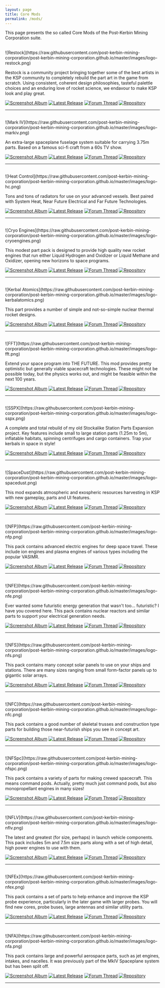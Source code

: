 ```yaml
---
layout: page
title: Core Mods
permalink: /mods/
---
```


This page presents the so called Core Mods of the Post-Kerbin Mining Corporation suite.

<br/>
![Restock](https://raw.githubusercontent.com/post-kerbin-mining-corporation/post-kerbin-mining-corporation.github.io/master/images/logo-restock.png)

Restock is a community project bringing together some of the best artists in the KSP community to completely rebuild the part art in the game from scratch. Using consistent, coherent design philosophies, tasteful palettle choices and an enduring love of rocket science, we endavour to make KSP look and play great. 

[![Screenshot Album][album]](https://imgur.com/a/GeUwILX) 
[![Latest Release](https://img.shields.io/badge/LATEST_RELEASE-1.3.1-24292e?style=for-the-badge&logo=GitHub)](https://github.com/PorktoberRevolution/ReStocked/releases/latest) 
[![Forum Thread][forum-thread]](https://forum.kerbalspaceprogram.com/index.php?/topic/182679-1111-restock-revamping-ksps-art-ksp-111-jan-31/)
[![Repository][source-repo]](https://github.com/PorktoberRevolution/ReStocked)

---
<br/>
![Mark IV](https://raw.githubusercontent.com/post-kerbin-mining-corporation/post-kerbin-mining-corporation.github.io/master/images/logo-markiv.png)

An extra-large spaceplane fuselage system suitable for carrying 3.75m parts. Based on a famous sci-fi craft from a 60s TV show. 

[![Screenshot Album][album]](https://imgur.com/a/bxLmn) 
[![Latest Release](https://img.shields.io/badge/LATEST_RELEASE-3.2.0-24292e?style=for-the-badge&logo=GitHub)](https://github.com/post-kerbin-mining-corporation/MkIVSystem/releases/latest) 
[![Forum Thread][forum-thread]](https://forum.kerbalspaceprogram.com/index.php?/topic/91713-110x-mark-iv-spaceplane-system-august-3/)
[![Repository][source-repo]](https://github.com/post-kerbin-mining-corporation/MkIVSystem/)

---
<br/>
![Heat Control](https://raw.githubusercontent.com/post-kerbin-mining-corporation/post-kerbin-mining-corporation.github.io/master/images/logo-hc.png)

Tons and tons of radiators for use on your advanced vessels. Best paired with System Heat, Near Future Electrical and Far Future Technologies. 


[![Screenshot Album][album]](https://imgur.com/a/2vESo) 
[![Latest Release](https://img.shields.io/badge/LATEST_RELEASE-0.6.0-24292e?style=for-the-badge&logo=GitHub)](https://github.com/post-kerbin-mining-corporation/HeatControl/releases/latest) 
[![Forum Thread][forum-thread]](https://forum.kerbalspaceprogram.com/index.php?/topic/112027-111x-heat-control-more-radiators-jan-19-2020/)
[![Repository][source-repo]](https://github.com/post-kerbin-mining-corporation/HeatControl/)

---
<br/>
![Cryo Engines](https://raw.githubusercontent.com/post-kerbin-mining-corporation/post-kerbin-mining-corporation.github.io/master/images/logo-cryoengines.png)

This modest part pack is designed to provide high quality new rocket engines that run either Liquid Hydrogen and Oxidizer or Liquid Methane and Oxidizer, opening new horizons to space programs.


[![Screenshot Album][album]](https://imgur.com/a/yxcf3sG) 
[![Latest Release](https://img.shields.io/badge/LATEST_RELEASE-0.6.0-24292e?style=for-the-badge&logo=GitHub)](https://github.com/post-kerbin-mining-corporation/CryoEngines/releases/latest) 
[![Forum Thread][forum-thread]](https://forum.kerbalspaceprogram.com/index.php?/topic/106089-111x-cryogenic-engines-liquid-hydrogen-and-methane-rockets-mar-9-2021/)
[![Repository][source-repo]](https://github.com/post-kerbin-mining-corporation/CryoEngines/)

---

<br/>
![Kerbal Atomics](https://raw.githubusercontent.com/post-kerbin-mining-corporation/post-kerbin-mining-corporation.github.io/master/images/logo-kerbalatomics.png)

This part provides a number of simple and not-so-simple nuclear thermal rocket designs. 

[![Screenshot Album][album]](https://imgur.com/a/fJUG3) 
[![Latest Release](https://img.shields.io/badge/LATEST_RELEASE-1.2.0-24292e?style=for-the-badge&logo=GitHub)](https://github.com/post-kerbin-mining-corporation/KerbalAtomics/releases/latest) 
[![Forum Thread][forum-thread]](https://forum.kerbalspaceprogram.com/index.php?/topic/130503-111x-kerbal-atomics-fancy-nuclear-engines-december-23%C2%A02020/)
[![Repository][source-repo]](https://github.com/post-kerbin-mining-corporation/KerbalAtomics/)

---
<br/>
![FFT](https://raw.githubusercontent.com/post-kerbin-mining-corporation/post-kerbin-mining-corporation.github.io/master/images/logo-fft.png)

Extend your space program into THE FUTURE. This mod provides pretty optimistic but generally viable spacecraft technologies. These might not be possible today, but the physics works out, and might be feasible within the next 100 years.


[![Screenshot Album][album]](https://imgur.com/a/e4pQloE) 
[![Latest Release](https://img.shields.io/badge/LATEST_RELEASE-1.1.4-24292e?style=for-the-badge&logo=GitHub)](https://github.com/post-kerbin-mining-corporation/FarFutureTechnologies/releases/latest) 
[![Forum Thread][forum-thread]](https://forum.kerbalspaceprogram.com/index.php?/topic/199070-111x-far-future-technologies-april-16/)
[![Repository][source-repo]](https://github.com/post-kerbin-mining-corporation/FarFutureTechnologies/)

---

<br/>
![SSPX](https://raw.githubusercontent.com/post-kerbin-mining-corporation/post-kerbin-mining-corporation.github.io/master/images/logo-sspx.png)

A complete and total rebuild of my old Stockalike Station Parts Expansion project. Key features include small to large station parts (1.25m to 5m), inflatable habitats, spinning centrifuges and cargo containers. Trap your kerbals in space in style!

[![Screenshot Album][album]](https://imgur.com/a/wBCin) 
[![Latest Release](https://img.shields.io/badge/LATEST_RELEASE-1.4.0-24292e?style=for-the-badge&logo=GitHub)](https://github.com/post-kerbin-mining-corporation/StationPartsExpansionRedux/releases/latest) 
[![Forum Thread][forum-thread]](https://forum.kerbalspaceprogram.com/index.php?/topic/170211-111x-stockalike-station-parts-redux-december-27-2020/)
[![Repository][source-repo]](https://github.com/ChrisAdderley/StationPartsExpansionRedux)

---

<br/>
![SpaceDust](https://raw.githubusercontent.com/post-kerbin-mining-corporation/post-kerbin-mining-corporation.github.io/master/images/logo-spacedust.png)

This mod expands atmospheric and exospheric resources harvesting in KSP with new gameplay, parts and UI features. 

[![Screenshot Album][album]](https://imgur.com/a/jQh56xF) 
[![Latest Release](https://img.shields.io/badge/LATEST_RELEASE-0.4.1-24292e?style=for-the-badge&logo=GitHub)](https://github.com/post-kerbin-mining-corporation/SpaceDust/releases/latest) 
[![Forum Thread][forum-thread]](https://forum.kerbalspaceprogram.com/index.php?/topic/197723-111x-space-dust-atmospheric-and-exospheric-harvesting-march-28/)
[![Repository][source-repo]](https://github.com/post-kerbin-mining-corporation/SpaceDust/)

---
<br/>
![NFP](https://raw.githubusercontent.com/post-kerbin-mining-corporation/post-kerbin-mining-corporation.github.io/master/images/logo-nfp.png)

This pack contains advanced electric engines for deep space travel. These include ion engines and plasma engines of various types including the popular VASIMR.


[![Screenshot Album][album]](https://imgur.com/a/mUxBC) 
[![Latest Release](https://img.shields.io/badge/LATEST_RELEASE-1.3.3-24292e?style=for-the-badge&logo=GitHub)](https://github.com/post-kerbin-mining-corporation/NearFuturePropulsion/releases/latest) 
[![Forum Thread][forum-thread]](https://forum.kerbalspaceprogram.com/index.php?/topic/155465-111x-near-future-technologies-all111x/)
[![Repository][source-repo]](https://github.com/post-kerbin-mining-corporation/NearFuturePropulsion/)

---
<br/>
![NFE](https://raw.githubusercontent.com/post-kerbin-mining-corporation/post-kerbin-mining-corporation.github.io/master/images/logo-nfe.png)

Ever wanted some futuristic energy generation that wasn't too... futuristic? I have you covered here. This pack contains nuclear reactors and similar parts to support your electrical generation needs. 

[![Screenshot Album][album]](https://imgur.com/a/JaN1h) 
[![Latest Release](https://img.shields.io/badge/LATEST_RELEASE-1.2.1-24292e?style=for-the-badge&logo=GitHub)](https://github.com/post-kerbin-mining-corporation/NearFutureElectrical/releases/latest) 
[![Forum Thread][forum-thread]](https://forum.kerbalspaceprogram.com/index.php?/topic/155465-111x-near-future-technologies-all111x/)
[![Repository][source-repo]](https://github.com/post-kerbin-mining-corporation/NearFutureElectrical/)

---
<br/>
![NFS](https://raw.githubusercontent.com/post-kerbin-mining-corporation/post-kerbin-mining-corporation.github.io/master/images/logo-nfs.png)

This pack contains many concept solar panels to use on your ships and stations. There are many sizes ranging from small form-factor panels up to gigantic solar arrays.

[![Screenshot Album][album]](https://imgur.com/a/PmTTebZ) 
[![Latest Release](https://img.shields.io/badge/LATEST_RELEASE-1.3.1-24292e?style=for-the-badge&logo=GitHub)](https://github.com/post-kerbin-mining-corporation/NearFutureSolar/releases/latest) 
[![Forum Thread][forum-thread]](https://forum.kerbalspaceprogram.com/index.php?/topic/155465-111x-near-future-technologies-all111x/)
[![Repository][source-repo]](https://github.com/post-kerbin-mining-corporation/NearFutureSolar/)

---
<br/>
![NFC](https://raw.githubusercontent.com/post-kerbin-mining-corporation/post-kerbin-mining-corporation.github.io/master/images/logo-nfc.png)

This pack contains a good number of skeletal trusses and construction type parts for building those near-futurish ships you see in concept art. 

[![Screenshot Album][album]](https://imgur.com/a/J4UdN) 
[![Latest Release](https://img.shields.io/badge/LATEST_RELEASE-1.3.1-24292e?style=for-the-badge&logo=GitHub)](https://github.com/post-kerbin-mining-corporation/NearFutureConstruction/releases/latest) 
[![Forum Thread][forum-thread]](https://forum.kerbalspaceprogram.com/index.php?/topic/155465-111x-near-future-technologies-all111x/)
[![Repository][source-repo]](https://github.com/post-kerbin-mining-corporation/NearFutureConstruction/)

---
<br/>
![NFSpc](https://raw.githubusercontent.com/post-kerbin-mining-corporation/post-kerbin-mining-corporation.github.io/master/images/logo-nfspc.png)

This pack contains a variety of parts for making crewed spacecraft. This means command pods. Actually, pretty much just command pods, but also monopropellant engines in many sizes!

[![Screenshot Album][album]](https://imgur.com/a/qxWaPlm) 
[![Latest Release](https://img.shields.io/badge/LATEST_RELEASE-1.4.1-24292e?style=for-the-badge&logo=GitHub)](https://github.com/post-kerbin-mining-corporation/NearFutureConstruction/releases/latest) 
[![Forum Thread][forum-thread]](https://forum.kerbalspaceprogram.com/index.php?/topic/155465-111x-near-future-technologies-all111x/)
[![Repository][source-repo]](https://github.com/post-kerbin-mining-corporation/NearFutureConstruction/)

---
<br/>
![NFLV](https://raw.githubusercontent.com/post-kerbin-mining-corporation/post-kerbin-mining-corporation.github.io/master/images/logo-nflv.png)

The latest and greatest (for size, perhaps) in launch vehicle components. This pack includes 5m and 7.5m size parts along with a set of high detail, high power engines to use with them. 

[![Screenshot Album][album]](https://imgur.com/a/q58Dj0s)
[![Latest Release](https://img.shields.io/badge/LATEST_RELEASE-1.3.1-24292e?style=for-the-badge&logo=GitHub)](https://github.com/post-kerbin-mining-corporation/NearFutureLaunchVehicles/releases/latest) 
[![Forum Thread][forum-thread]](https://forum.kerbalspaceprogram.com/index.php?/topic/155465-111x-near-future-technologies-all111x/)
[![Repository][source-repo]](https://github.com/post-kerbin-mining-corporation/NearFutureLaunchVehicles)

---
<br/>
![NFEx](https://raw.githubusercontent.com/post-kerbin-mining-corporation/post-kerbin-mining-corporation.github.io/master/images/logo-nfex.png)

This pack contains a set of parts to help enhance and improve the KSP probe experience, particularly in the later game with larger probes. You will find new cores, probe buses, large antennas and similar utility parts. 


[![Screenshot Album][album]](https://imgur.com/a/GMjNGox) 
[![Latest Release](https://img.shields.io/badge/LATEST_RELEASE-1.1.1-24292e?style=for-the-badge&logo=GitHub)](https://github.com/post-kerbin-mining-corporation/NearFutureExploration/releases/latest) 
[![Forum Thread][forum-thread]](https://forum.kerbalspaceprogram.com/index.php?/topic/155465-111x-near-future-technologies-all111x/)
[![Repository][source-repo]](https://github.com/post-kerbin-mining-corporation/NearFutureExploration/)

---
<br/>
![NFA](https://raw.githubusercontent.com/post-kerbin-mining-corporation/post-kerbin-mining-corporation.github.io/master/images/logo-nfa.png)

This pack contains large and powerful aerospace parts, such as jet engines, intakes, and nacelles. It was previously part of the MkIV Spaceplane system but has been split off. 


[![Screenshot Album][album]](https://imgur.com/a/Qq3lZY6) 
[![Latest Release](https://img.shields.io/badge/LATEST_RELEASE-2.1.0-24292e?style=for-the-badge&logo=GitHub)](https://github.com/post-kerbin-mining-corporation/NearFutureAeronautics/releases/latest) 
[![Forum Thread][forum-thread]](https://forum.kerbalspaceprogram.com/index.php?/topic/155465-111x-near-future-technologies-all111x/)
[![Repository][source-repo]](https://github.com/post-kerbin-mining-corporation/NearFutureAeronautics/)

---


[forum-thread]: https://img.shields.io/badge/KSP_FORUM_THREAD-1265a1?style=for-the-badge "Forum Thread"
[album]: https://img.shields.io/badge/PICTURES-1265a1?style=for-the-badge "Album"
[source-repo]: https://img.shields.io/badge/Repository-24292e?style=for-the-badge&logo=GitHub "A"
